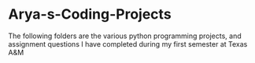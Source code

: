 # Arya-s-Coding-Projects

The following folders are the various python programming projects, and assignment questions I have completed during my first semester at Texas A&M
